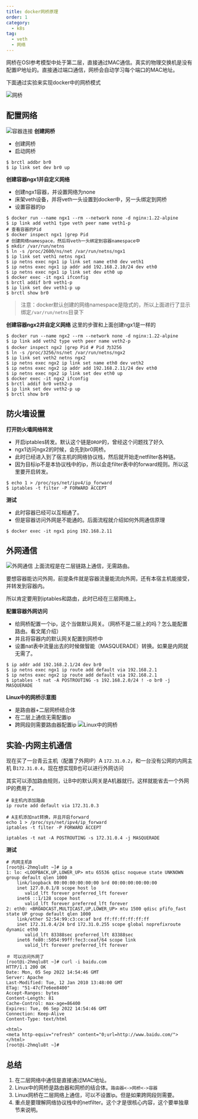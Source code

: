 ```yaml
---
title: docker网桥原理
order: 1
category:
  - k8s
tag:
  - veth
  - 网络
---
```


网桥在OSI参考模型中处于第二层，直接通过MAC通信。真实的物理交换机是没有配置IP地址的。直接通过端口通信，网桥会自动学习每个端口的MAC地址。

下面通过实验来实现docker中的网桥模式

![网桥](./assets/bridge.png)

## 配置网络

![容器连接](./assets/pr1.png)
**创建网桥**

- 创建网桥
- 启动网桥

```shell
$ brctl addbr br0
$ ip link set dev br0 up
```

**创建容器ngx1并自定义网络**

- 创建ngx1容器，并设置网络为none
- 床架veth设备，并将veth一头设置到docker中，另一头绑定到网桥
- 设置容器的ip

```shell
$ docker run --name ngx1 --rm --network none -d nginx:1.22-alpine
$ ip link add veth1 type veth peer name veth1-p
# 查看容器的Pid
$ docker inspect ngx1 |grep Pid
# 创建网络namespace，然后将veth一头绑定到容器namespace中
$ mkdir /var/run/netns
$ ln -s /proc/2600/ns/net /var/run/netns/ngx1
$ ip link set veth1 netns ngx1
$ ip netns exec ngx1 ip link set name eth0 dev veth1
$ ip netns exec ngx1 ip addr add 192.168.2.10/24 dev eth0 
$ ip netns exec ngx1 ip link set dev eth0 up
$ docker exec -it ngx1 ifconfig
$ brctl addif br0 veth1-p
$ ip link set dev veth1-p up
$ brctl show br0
```

> 注意：docker默认创建的网络namespace是隐式的，所以上面进行了显示绑定`/var/run/netns`目录下

**创建容器ngx2并自定义网络**
这里的步骤和上面创建ngx1是一样的

```shell
$ docker run --name ngx2 --rm --network none -d nginx:1.22-alpine
$ ip link add veth2 type veth peer name veth2-p
$ docker inspect ngx2 |grep Pid # Pid 为3256
$ ln -s /proc/3256/ns/net /var/run/netns/ngx2
$ ip link set veth2 netns ngx2
$ ip netns exec ngx2 ip link set name eth0 dev veth2
$ ip netns exec ngx2 ip addr add 192.168.2.11/24 dev eth0 
$ ip netns exec ngx2 ip link set dev eth0 up
$ docker exec -it ngx2 ifconfig
$ brctl addif br0 veth2-p
$ ip link set dev veth2-p up
$ brctl show br0
```

## 防火墙设置

**打开防火墙网络转发**

- 开启iptables转发。默认这个链是`DROP`的，曾经这个问题找了好久
- ngx1访问ngx2的时候，会先到br0网桥。
- 此时已经进入到了宿主机的网络协议栈，然后就开始走netfilter各种链。
- 因为目标ip不是本协议栈中的ip，所以会走filter表中的forward规则。所以这里要开启转发。

```shell
$ echo 1 > /proc/sys/net/ipv4/ip_forward
$ iptables -t filter -P FORWARD ACCEPT
```

**测试**

- 此时容器已经可以互相通了。
- 但是容器访问外网是不能通的。后面流程就介绍如何外网通信原理

```shell
$ docker exec -it ngx1 ping 192.168.2.11
```

## 外网通信

![外网通信](./assets/pr2.png)
上面流程是在二层链路上通信，无需路由。

要想容器能访问外网，前提条件就是容器流量能流向外网，还有本宿主机能接受，并转发到容器内。

所以肯定要用到iptables和路由，此时已经在三层网络上。

**配置容器外网访问**

- 给网桥配置一个ip，这个当做默认网关。（网桥不是二层上的吗？怎么能配置路由。看文尾介绍）
- 并且将容器内的默认网关配置到网桥中
- 设置nat表中流量出去的时候做智能（MASQUERADE）转换。如果是内网就无需了。

```shell
$ ip addr add 192.168.2.1/24 dev br0
$ ip netns exec ngx1 ip route add default via 192.168.2.1
$ ip netns exec ngx2 ip route add default via 192.168.2.1
$ iptables -t nat -A POSTROUTING -s 192.168.2.0/24 ! -o br0 -j MASQUERADE
```

**Linux中的网桥示意图**

- 是路由器+二层网桥结合体
- 在二层上通信无需配置ip
- 跨网段则需要路由器配置ip
  ![Linux中的网桥](./assets/bridge-route.png)


## 实验-内网主机通信

现在买了一台青云主机（配置了外网IP）A `172.31.0.2`，和一台没有公网的内网主机 B`172.31.0.4`，现在想实现B也可以进行外网访问

其实可以添加路由规则，让B中的默认网关是A机器就行。这样就能省去一个外网IP的费用了。

```shell
# B主机内添加路由
ip route add default via 172.31.0.3

# A主机添加nat转换，并且开启forward
echo 1 > /proc/sys/net/ipv4/ip_forward
iptables -t filter -P FORWARD ACCEPT

iptables -t nat -A POSTROUTING -s 172.31.0.4 -j MASQUERADE

```

**测试**

```
# 内网主机B
[root@i-2hmqlu8t ~]# ip a
1: lo: <LOOPBACK,UP,LOWER_UP> mtu 65536 qdisc noqueue state UNKNOWN group default qlen 1000
    link/loopback 00:00:00:00:00:00 brd 00:00:00:00:00:00
    inet 127.0.0.1/8 scope host lo
       valid_lft forever preferred_lft forever
    inet6 ::1/128 scope host 
       valid_lft forever preferred_lft forever
2: eth0: <BROADCAST,MULTICAST,UP,LOWER_UP> mtu 1500 qdisc pfifo_fast state UP group default qlen 1000
    link/ether 52:54:99:c3:ce:af brd ff:ff:ff:ff:ff:ff
    inet 172.31.0.4/24 brd 172.31.0.255 scope global noprefixroute dynamic eth0
       valid_lft 83388sec preferred_lft 83388sec
    inet6 fe80::5054:99ff:fec3:ceaf/64 scope link 
       valid_lft forever preferred_lft forever
       
＃ 可以访问外网了
[root@i-2hmqlu8t ~]# curl -i baidu.com
HTTP/1.1 200 OK
Date: Mon, 05 Sep 2022 14:54:46 GMT
Server: Apache
Last-Modified: Tue, 12 Jan 2010 13:48:00 GMT
ETag: "51-47cf7e6ee8400"
Accept-Ranges: bytes
Content-Length: 81
Cache-Control: max-age=86400
Expires: Tue, 06 Sep 2022 14:54:46 GMT
Connection: Keep-Alive
Content-Type: text/html

<html>
<meta http-equiv="refresh" content="0;url=http://www.baidu.com/">
</html>
[root@i-2hmqlu8t ~]#
```


## 总结

1. 在二层网络中通信是直接通过MAC地址。
2. Linux中的网桥是路由器和网桥的结合体。`路由器<->网桥<->容器`
3. Linux网桥在二层网络上通信，可以不设置ip。但是如果跨网段则需要。
4. 重点是要理解网络协议栈中的netfilter。这个才是很核心内容，这个要单独章节来说明。